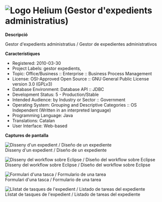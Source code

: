 # ![Logo](https://raw.githubusercontent.com/GovernIB/helium/binaris/projectinfo_Attachments/icon.jpg) Helium (Gestor d'expedients administratius)


**Descripció**

Gestor d'expedients administratius / Gestor de expedientes administrativos


**Característiques**

* Registered: 2010-03-30
* Project Labels: gestor expedients,
* Topic: Office/Business :: Enterprise :: Business Process Management
* License: OSI-Approved Open Source :: GNU General Public License version 3.0 (GPLv3)
* Database Environment: Database API :: JDBC
* Development Status: 5 - Production/Stable
* Intended Audience: by Industry or Sector :: Government
* Operating System: Grouping and Descriptive Categories :: OS Independent (Written in an interpreted language)
* Programming Language: Java
* Translations: Catalan
* User Interface: Web-based


**Captures de pantalla**

![Disseny d'un expedient / Diseño de un expediente](https://raw.githubusercontent.com/GovernIB/helium/binaris/projectinfo_Attachments/screenshots/313771.jpg)<br/>
Disseny d'un expedient / Diseño de un expediente


![Disseny del workflow sobre Eclipse / Diseño del workflow sobre Eclipse](https://raw.githubusercontent.com/GovernIB/helium/binaris/projectinfo_Attachments/screenshots/313773.jpg)<br/>
Disseny del workflow sobre Eclipse / Diseño del workflow sobre Eclipse


![Formulari d'una tasca / Formulario de una tarea](https://raw.githubusercontent.com/GovernIB/helium/binaris/projectinfo_Attachments/screenshots/313769.jpg)<br/>
Formulari d'una tasca / Formulario de una tarea


![Llistat de tasques de l'expedient / Listado de tareas del expediente](https://raw.githubusercontent.com/GovernIB/helium/binaris/projectinfo_Attachments/screenshots/313775.jpg)<br/>
Llistat de tasques de l'expedient / Listado de tareas del expediente









